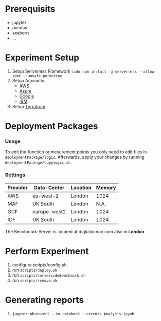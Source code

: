 # Prerequisits
- jupyter
- pandas
- seaborn
- ...

# Experiment Setup

 1. Setup Serverless Framework 
    `sudo npm install -g serverless --allow-root --unsafe-perm=true`
 2. Setup Accounts:
    - [AWS](https://serverless.com/framework/docs/providers/aws/guide/credentials/)
    - [Azure](https://serverless.com/framework/docs/providers/azure/guide/credentials/)
    - [Google](https://serverless.com/framework/docs/providers/google/guide/credentials/)
    - [IBM](https://serverless.com/framework/docs/providers/openwhisk/guide/credentials/)
 3. Setup [Terrafrom](https://learn.hashicorp.com/terraform/getting-started/install.html)

# Deployment Packages

 ### Usage
 To edit the function or mesurement points you only need to edit files in `deploymentPackage/logic`.
 Afterwards, apply your changes by running `deploymentPackage/copylogic.sh`.
 
 ### Settings
| Provider | Data-Center  | Location | Memory |
|----------|--------------|----------|--------|
| AWS      | eu-west-2    | London   | 1024   |
| MAF      | UK South     | London   | N.A.   |
| GCF      | europe-west2 | London   | 1024   |
| ICF      | UK South     | London   | 1024   |

The Benchmark-Server is located at digitalocean.com also in **London**.


 # Perform Experiment
 1. configure scripts/config.sh
 5. run `scripts/deploy.sh`
 6. run `scripts/serversideBenchmark.sh`
 7. run `scripts/remove.sh`

 # Generating reports
 1. `jupyter nbconvert --to notebook --execute Analysis.ipynb` 
